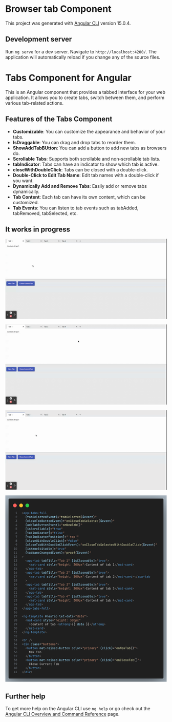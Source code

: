 # Browser tab Component

This project was generated with [Angular CLI](https://github.com/angular/angular-cli) version 15.0.4.



## Development server

Run `ng serve` for a dev server. Navigate to `http://localhost:4200/`. The application will automatically reload if you change any of the source files.

# Tabs Component for Angular

This is an Angular component that provides a tabbed interface for your web application. It allows you to create tabs, switch between them, and perform various tab-related actions.

## Features of the Tabs Component

- **Customizable**: You can customize the appearance and behavior of your tabs.
- **IsDraggable**: You can drag and drop tabs to reorder them.
- **ShowAddTabBUtton**: You can add a button to add new tabs as browsers do.
- **Scrollable Tabs**: Supports both scrollable and non-scrollable tab lists.
- **tabIndicator**: Tabs can have an indicator to show which tab is active. 
- **closeWithDoubleClick**: Tabs can be closed with a double-click.
- **Double-Click to Edit Tab Name**: Edit tab names with a double-click if you want.
- **Dynamically Add and Remove Tabs**: Easily add or remove tabs dynamically.
- **Tab Content**: Each tab can have its own content, which can be customized.
- **Tab Events**: You can listen to tab events such as tabAdded, tabRemoved, tabSelected, etc.

## It works in progress
![example 1](./assets%20readme/TabsComponent.gif)

![example 2](./assets%20readme/TabsComponent2.gif)

![example 3](./assets%20readme/TabsComponent3.gif)

![Use example](./assets%20readme//example%20code.png)

## Further help

To get more help on the Angular CLI use `ng help` or go check out the [Angular CLI Overview and Command Reference](https://angular.io/cli) page.
